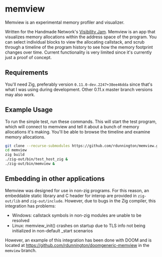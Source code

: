 # memview
Memview is an experimental memory profiler and visualizer.

Written for the Handmade Network's [Visibility Jam](https://handmade.network/jam/visibility-2023/feed). Memview is an app that visualizes memory allocations within the address space of the program. You can select individual blocks to view the allocating callstack, and scrub through a timeline of the program history to see how the memory footprint changes over time. Current functionality is very limited since it's currently just a proof of concept.

## Requirements
You'll need Zig, preferably version `0.11.0-dev.2247+38ee46dda` since that's what I was using during development. Other 0.11.x master branch versions may also work.

## Example Usage
To run the simple test, run these commands. This will start the test program, which will connect to memview and tell it about a bunch of memory allocations it's making. You'll be able to browse the timeline and examine memory allocations.
```sh
git clone --recurse-submodules https://github.com/rdunnington/memview.git
cd memview
zig build
./zig-out/bin/test_host_zig &
./zig-out/bin/memview &
```

## Embedding in other applications
Memview was designed for use in non-zig programs. For this reason, an embeddable static library and C header for interop are provided in `zig-out/lib` and `zig-out/include`. However, due to bugs in the Zig compiler, this integration has problems:
* Windows: callstack symbols in non-zig modules are unable to be resolved
* Linux: memview_init() crashes on startup due to TLS info not being initialized in non-default _start scenarios

However, an example of this integration has been done with DOOM and is located at https://github.com/rdunnington/doomgeneric-memview in the `memview` branch.
